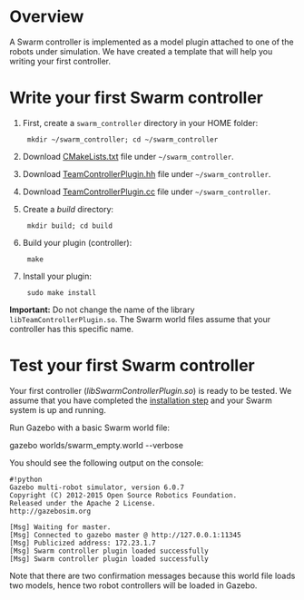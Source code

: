 # Overview #

A Swarm controller is implemented as a model plugin attached to one of the robots under simulation. We have created a template that will help you writing your first controller.

# Write your first Swarm controller #

1. First, create a `swarm_controller` directory in your HOME folder:

        mkdir ~/swarm_controller; cd ~/swarm_controller

1. Download [CMakeLists.txt](https://s3.amazonaws.com/osrf-distributions/swarm/swarm_controller/CMakeLists.txt) file under `~/swarm_controller`.

1. Download [TeamControllerPlugin.hh](https://s3.amazonaws.com/osrf-distributions/swarm/swarm_controller/TeamControllerPlugin.hh) file under `~/swarm_controller`.

1. Download [TeamControllerPlugin.cc](https://s3.amazonaws.com/osrf-distributions/swarm/swarm_controller/TeamControllerPlugin.cc) file under `~/swarm_controller`.

1. Create a *build* directory:

        mkdir build; cd build

1. Build your plugin (controller):

        make

1. Install your plugin:

        sudo make install

**Important:** Do not change the name of the library `libTeamControllerPlugin.so`. The Swarm world files assume that your controller has this specific name. 

# Test your first Swarm controller #

Your first controller (*libSwarmControllerPlugin.so*) is ready to be tested. We assume that you have completed the [installation step](https://bitbucket.org/osrf/swarm/wiki/Installation) and your Swarm system is up and running.

Run Gazebo with a basic Swarm world file:

gazebo worlds/swarm_empty.world --verbose

You should see the following output on the console:


```
#!python
Gazebo multi-robot simulator, version 6.0.7
Copyright (C) 2012-2015 Open Source Robotics Foundation.
Released under the Apache 2 License.
http://gazebosim.org

[Msg] Waiting for master.
[Msg] Connected to gazebo master @ http://127.0.0.1:11345
[Msg] Publicized address: 172.23.1.7
[Msg] Swarm controller plugin loaded successfully
[Msg] Swarm controller plugin loaded successfully

```

Note that there are two confirmation messages because this world file loads two models, hence two robot controllers will be loaded in Gazebo.
